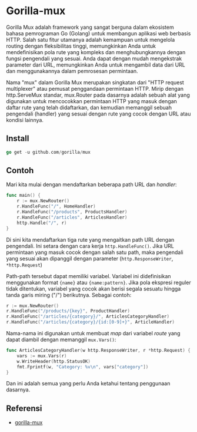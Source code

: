 # Gorilla-mux

Gorilla Mux adalah framework yang sangat berguna dalam ekosistem bahasa pemrograman Go (Golang) untuk membangun aplikasi web 
berbasis HTTP. Salah satu fitur utamanya adalah kemampuan untuk mengelola routing dengan fleksibilitas tinggi, memungkinkan 
Anda untuk mendefinisikan pola rute yang kompleks dan menghubungkannya dengan fungsi pengendali yang sesuai. Anda dapat dengan 
mudah mengekstrak parameter dari URL, memungkinkan Anda untuk mengambil data dari URL dan menggunakannya dalam pemrosesan permintaan.

Nama "mux" dalam Gorilla Mux merupakan singkatan dari "HTTP request multiplexer" atau pemusat penggandaan permintaan HTTP. 
Mirip dengan http.ServeMux standar, mux.Router pada dasarnya adalah sebuah alat yang digunakan untuk mencocokkan permintaan 
HTTP yang masuk dengan daftar rute yang telah didaftarkan, dan kemudian memanggil sebuah pengendali (handler) yang sesuai 
dengan rute yang cocok dengan URL atau kondisi lainnya. 

## Install

```go
go get -u github.com/gorilla/mux
```

## Contoh

Mari kita mulai dengan mendaftarkan beberapa path URL dan _handler_:

```go
func main() {
    r := mux.NewRouter()
    r.HandleFunc("/", HomeHandler)
    r.HandleFunc("/products", ProductsHandler)
    r.HandleFunc("/articles", ArticlesHandler)
    http.Handle("/", r)
}
```

Di sini kita mendaftarkan tiga rute yang mengaitkan path URL dengan pengendali. Ini setara dengan cara kerja `http.HandleFunc()`.
Jika URL permintaan yang masuk cocok dengan salah satu path, maka pengendali yang sesuai akan dipanggil dengan parameter 
(`http.ResponseWriter`, `*http.Request`)

Path-path tersebut dapat memiliki variabel. Variabel ini didefinisikan menggunakan format `{name}` atau `{name:pattern}`. Jika pola 
ekspresi reguler tidak ditentukan, variabel yang cocok akan berisi segala sesuatu hingga tanda garis miring ("/") berikutnya. 
Sebagai contoh:

```go
r := mux.NewRouter()
r.HandleFunc("/products/{key}", ProductHandler)
r.HandleFunc("/articles/{category}/", ArticlesCategoryHandler)
r.HandleFunc("/articles/{category}/{id:[0-9]+}", ArticleHandler)
```

Nama-nama ini digunakan untuk membuat _map_ dari variabel _route_ yang dapat diambil dengan memanggil `mux.Vars()`:

```go
func ArticlesCategoryHandler(w http.ResponseWriter, r *http.Request) {
    vars := mux.Vars(r)
    w.WriteHeader(http.StatusOK)
    fmt.Fprintf(w, "Category: %v\n", vars["category"])
}
```

Dan ini adalah semua yang perlu Anda ketahui tentang penggunaan dasarnya.

## Referensi

- [gorilla-mux](https://github.com/gorilla/mux/blob/main/README.md)